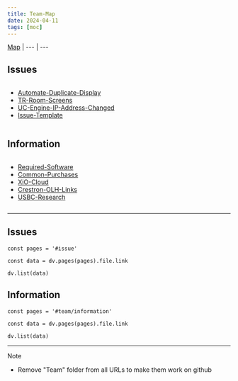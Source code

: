```yaml
---
title: Team-Map
date: 2024-04-11
tags: [moc]
---
```


[Map](../Map.md) | 
--- | ---

## Issues

<div><div class="block-language-dataviewjs node-insert-event" style="overflow-x: auto;"><div><ul class="dataview list-view-ul"><li><span><a data-tooltip-position="top" aria-label="01-Issue-Resolutions/Automate-Duplicate-Display.md" data-href="01-Issue-Resolutions/Automate-Duplicate-Display.md" href="01-Issue-Resolutions/Automate-Duplicate-Display.md" class="internal-link" target="_blank" rel="noopener">Automate-Duplicate-Display</a></span></li><li><span><a data-tooltip-position="top" aria-label="01-Issue-Resolutions/TR-Room-Screens.md" data-href="01-Issue-Resolutions/TR-Room-Screens.md" href="01-Issue-Resolutions/TR-Room-Screens.md" class="internal-link" target="_blank" rel="noopener">TR-Room-Screens</a></span></li><li><span><a data-tooltip-position="top" aria-label="01-Issue-Resolutions/UC-Engine-IP-Address-Changed.md" data-href="01-Issue-Resolutions/UC-Engine-IP-Address-Changed.md" href="01-Issue-Resolutions/UC-Engine-IP-Address-Changed.md" class="internal-link" target="_blank" rel="noopener">UC-Engine-IP-Address-Changed</a></span></li><li><span><a data-tooltip-position="top" aria-label="04-Archive/Templates/Issue-Template.md" data-href="04-Archive/Templates/Issue-Template.md" href="04-Archive/Templates/Issue-Template.md" class="internal-link" target="_blank" rel="noopener">Issue-Template</a></span></li></ul></div></div></div>


## Information

<div><div class="block-language-dataviewjs node-insert-event" style="overflow-x: auto;"><div><ul class="dataview list-view-ul"><li><span><a data-tooltip-position="top" aria-label="02-Resources/Required-Software.md" data-href="02-Resources/Required-Software.md" href="02-Resources/Required-Software.md" class="internal-link" target="_blank" rel="noopener">Required-Software</a></span></li><li><span><a data-tooltip-position="top" aria-label="02-Resources/Common-Purchases.md" data-href="02-Resources/Common-Purchases.md" href="02-Resources/Common-Purchases.md" class="internal-link" target="_blank" rel="noopener">Common-Purchases</a></span></li><li><span><a data-tooltip-position="top" aria-label="02-Resources/XiO-Cloud.md" data-href="02-Resources/XiO-Cloud.md" href="02-Resources/XiO-Cloud.md" class="internal-link" target="_blank" rel="noopener">XiO-Cloud</a></span></li><li><span><a data-tooltip-position="top" aria-label="02-Resources/Crestron-OLH-Links.md" data-href="02-Resources/Crestron-OLH-Links.md" href="02-Resources/Crestron-OLH-Links.md" class="internal-link" target="_blank" rel="noopener">Crestron-OLH-Links</a></span></li><li><span><a data-tooltip-position="top" aria-label="02-Resources/USBC-Research.md" data-href="02-Resources/USBC-Research.md" href="02-Resources/USBC-Research.md" class="internal-link" target="_blank" rel="noopener">USBC-Research</a></span></li></ul></div></div></div>

---

## Issues

```dataviewjs
const pages = '#issue'

const data = dv.pages(pages).file.link

dv.list(data)
```

## Information

```dataviewjs
const pages = '#team/information'

const data = dv.pages(pages).file.link

dv.list(data)
```

---

> [!NOTE] 
> - Remove "Team" folder from all URLs to make them work on github